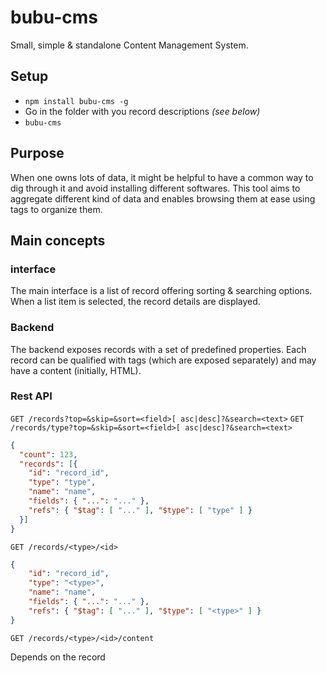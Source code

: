 # bubu-cms
Small, simple &amp; standalone Content Management System.

## Setup

* `npm install bubu-cms -g`
* Go in the folder with you record descriptions *(see below)*
* `bubu-cms`

## Purpose

When one owns lots of data, it might be helpful to have a common way to dig through it and avoid installing different softwares.
This tool aims to aggregate different kind of data and enables browsing them at ease using tags to organize them.

## Main concepts

### interface

The main interface is a list of record offering sorting & searching options. When a list item is selected, the record
details are displayed.

### Backend

The backend exposes records with a set of predefined properties. Each record can be
qualified with tags (which are exposed separately) and may have a content (initially, HTML).

### Rest API

`GET /records?top=&skip=&sort=<field>[ asc|desc]?&search=<text>`
`GET /records/type?top=&skip=&sort=<field>[ asc|desc]?&search=<text>`

```json
{
  "count": 123,
  "records": [{
    "id": "record_id",
    "type": "type",
    "name": "name",
    "fields": { "...": "..." },
    "refs": { "$tag": [ "..." ], "$type": [ "type" ] }
  }]
}
```

`GET /records/<type>/<id>`

```json
{
    "id": "record_id",
    "type": "<type>",
    "name": "name",
    "fields": { "...": "..." },
    "refs": { "$tag": [ "..." ], "$type": [ "<type>" ] }
}
```

`GET /records/<type>/<id>/content`

Depends on the record
